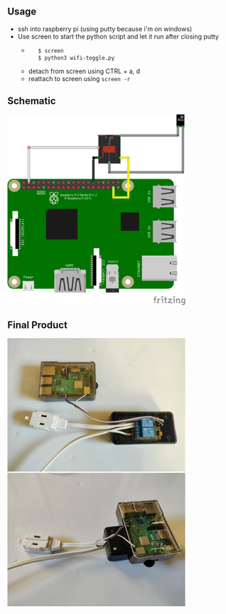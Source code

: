 ## Usage 
- ssh into raspberry pi (using putty because i'm on windows)
- Use screen to start the python script and let it run after closing putty
  - ```
       $ screen
       $ python3 wifi-toggle.py
  - detach from screen using CTRL + a, d
  - reattach to screen using ``` screen -r ```

## Schematic
<img src="raspi-wifi-toggle-sketch.png" alt="shematic" width="400"/>

## Final Product
<img src="opened.jpg" alt="shematic" width="400"/>
<img src="assembled.jpg" alt="shematic" width="400"/>
